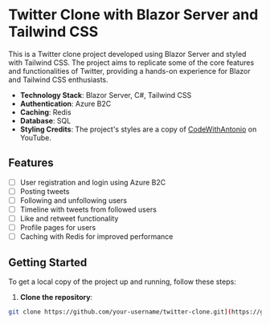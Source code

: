 # Twitter Clone with Blazor Server and Tailwind CSS

This is a Twitter clone project developed using Blazor Server and styled with Tailwind CSS. The project aims to replicate some of the core features and functionalities of Twitter, providing a hands-on experience for Blazor and Tailwind CSS enthusiasts.

- **Technology Stack**: Blazor Server, C#, Tailwind CSS
- **Authentication**: Azure B2C
- **Caching**: Redis
- **Database**: SQL
- **Styling Credits**: The project's styles are a copy of [CodeWithAntonio](https://www.youtube.com/@codewithantonio) on YouTube.

## Features

- [ ] User registration and login using Azure B2C
- [ ] Posting tweets
- [ ] Following and unfollowing users
- [ ] Timeline with tweets from followed users
- [ ] Like and retweet functionality
- [ ] Profile pages for users
- [ ] Caching with Redis for improved performance

## Getting Started

To get a local copy of the project up and running, follow these steps:

1. **Clone the repository**:

```bash
git clone https://github.com/your-username/twitter-clone.git](https://github.com/HilthonTT/CosmicOdyssey-TwitterClone.git)https://github.com/HilthonTT/CosmicOdyssey-TwitterClone.git
